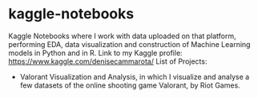 # kaggle-notebooks
Kaggle Notebooks where I work with data uploaded on that platform, performing EDA, data visualization and construction of Machine Learning models in Python and in R. Link to my Kaggle profile: https://www.kaggle.com/denisecammarota/
List of Projects: 
- Valorant Visualization and Analysis, in which I visualize and analyse a few datasets of the online shooting game Valorant, by Riot Games. 
